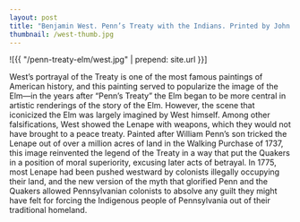 ```yaml
---
layout: post
title: "Benjamin West. Penn’s Treaty with the Indians. Printed by John Boydell, June 12, 1775."
thumbnail: /west-thumb.jpg
---
```


![{{ "/penn-treaty-elm/west.jpg" | prepend: site.url }}]

West’s portrayal of the Treaty is one of the most famous paintings of American history, and this painting served to popularize the image of the Elm—in the years after “Penn’s Treaty” the Elm began to be more central in artistic renderings of the story of the Elm. However, the scene that iconicized the Elm was largely imagined by West himself. Among other falsifications, West showed the Lenape with weapons, which they would not have brought to a peace treaty. Painted after William Penn’s son tricked the Lenape out of over a million acres of land in the Walking Purchase of 1737, this image reinvented the legend of the Treaty in a way that put the Quakers in a position of moral superiority, excusing later acts of betrayal. In 1775, most Lenape had been pushed westward by colonists illegally occupying their land, and the new version of the myth that glorified Penn and the Quakers allowed Pennsylvanian colonists to absolve any guilt they might have felt for forcing the Indigenous people of Pennsylvania out of their traditional homeland.
